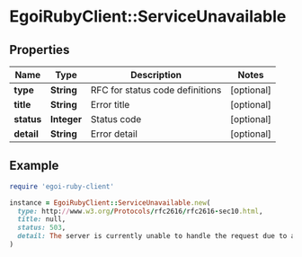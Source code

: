 # EgoiRubyClient::ServiceUnavailable

## Properties

| Name | Type | Description | Notes |
| ---- | ---- | ----------- | ----- |
| **type** | **String** | RFC for status code definitions | [optional] |
| **title** | **String** | Error title | [optional] |
| **status** | **Integer** | Status code | [optional] |
| **detail** | **String** | Error detail | [optional] |

## Example

```ruby
require 'egoi-ruby-client'

instance = EgoiRubyClient::ServiceUnavailable.new(
  type: http://www.w3.org/Protocols/rfc2616/rfc2616-sec10.html,
  title: null,
  status: 503,
  detail: The server is currently unable to handle the request due to a temporary overload or scheduled maintenance, whichwill likely be alleviated after some delay
)
```

